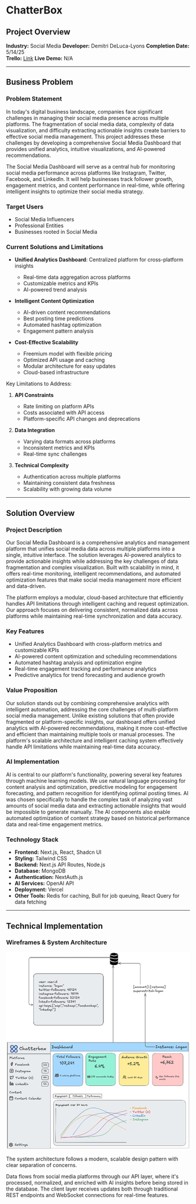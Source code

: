 # ChatterBox

## Project Overview
**Industry:** Social Media
**Developer:** Demitri DeLuca-Lyons
**Completion Date:** 5/14/25  
**Trello:** [Link](https://trello.com/b/7jA4tSjj/chatterbox)
**Live Demo:** N/A

---

## Business Problem

### Problem Statement
In today's digital business landscape, companies face significant challenges in managing their social media presence across multiple platforms. The fragmentation of social media data, complexity of data visualization, and difficulty extracting actionable insights create barriers to effective social media management. This project addresses these challenges by developing a comprehensive Social Media Dashboard that provides unified analytics, intuitive visualizations, and AI-powered recommendations.

The Social Media Dashboard will serve as a central hub for monitoring social media performance across platforms like Instagram, Twitter, Facebook, and LinkedIn. It will help businesses track follower growth, engagement metrics, and content performance in real-time, while offering intelligent insights to optimize their social media strategy.

### Target Users
- Social Media Influencers
- Professional Entities
- Businesses rooted in Social Media

### Current Solutions and Limitations
- **Unified Analytics Dashboard**: Centralized platform for cross-platform insights
  - Real-time data aggregation across platforms
  - Customizable metrics and KPIs
  - AI-powered trend analysis

- **Intelligent Content Optimization**
  - AI-driven content recommendations
  - Best posting time predictions
  - Automated hashtag optimization
  - Engagement pattern analysis

- **Cost-Effective Scalability**
  - Freemium model with flexible pricing
  - Optimized API usage and caching
  - Modular architecture for easy updates
  - Cloud-based infrastructure

Key Limitations to Address:
1. **API Constraints**
   - Rate limiting on platform APIs
   - Costs associated with API access
   - Platform-specific API changes and deprecations

2. **Data Integration**
   - Varying data formats across platforms
   - Inconsistent metrics and KPIs
   - Real-time sync challenges

3. **Technical Complexity**
   - Authentication across multiple platforms
   - Maintaining consistent data freshness
   - Scalability with growing data volume

---

## Solution Overview

### Project Description
Our Social Media Dashboard is a comprehensive analytics and management platform that unifies social media data across multiple platforms into a single, intuitive interface. The solution leverages AI-powered analytics to provide actionable insights while addressing the key challenges of data fragmentation and complex visualization. Built with scalability in mind, it offers real-time monitoring, intelligent recommendations, and automated optimization features that make social media management more efficient and data-driven.

The platform employs a modular, cloud-based architecture that efficiently handles API limitations through intelligent caching and request optimization. Our approach focuses on delivering consistent, normalized data across platforms while maintaining real-time synchronization and data accuracy.

### Key Features
- Unified Analytics Dashboard with cross-platform metrics and customizable KPIs
- AI-powered content optimization and scheduling recommendations
- Automated hashtag analysis and optimization engine
- Real-time engagement tracking and performance analytics
- Predictive analytics for trend forecasting and audience growth

### Value Proposition
Our solution stands out by combining comprehensive analytics with intelligent automation, addressing the core challenges of multi-platform social media management. Unlike existing solutions that often provide fragmented or platform-specific insights, our dashboard offers unified analytics with AI-powered recommendations, making it more cost-effective and efficient than maintaining multiple tools or manual processes. The platform's scalable architecture and intelligent caching system effectively handle API limitations while maintaining real-time data accuracy.

### AI Implementation
AI is central to our platform's functionality, powering several key features through machine learning models. We use natural language processing for content analysis and optimization, predictive modeling for engagement forecasting, and pattern recognition for identifying optimal posting times. AI was chosen specifically to handle the complex task of analyzing vast amounts of social media data and extracting actionable insights that would be impossible to generate manually. The AI components also enable automated optimization of content strategy based on historical performance data and real-time engagement metrics.

### Technology Stack
- **Frontend:** Next.js, React, Shadcn UI
- **Styling:** Tailwind CSS
- **Backend:** Next.js API Routes, Node.js
- **Database:** MongoDB
- **Authentication:** NextAuth.js
- **AI Services:** OpenAI API
- **Deployment:** Vercel
- **Other Tools:** Redis for caching, Bull for job queuing, React Query for data fetching

---

## Technical Implementation

### Wireframes & System Architecture
![System Architecture](./images/Chatterbox.png)

The system architecture follows a modern, scalable design pattern with clear separation of concerns.

Data flows from social media platforms through our API layer, where it's processed, normalized, and enriched with AI insights before being stored in the database. The client layer receives updates both through traditional REST endpoints and WebSocket connections for real-time features.
